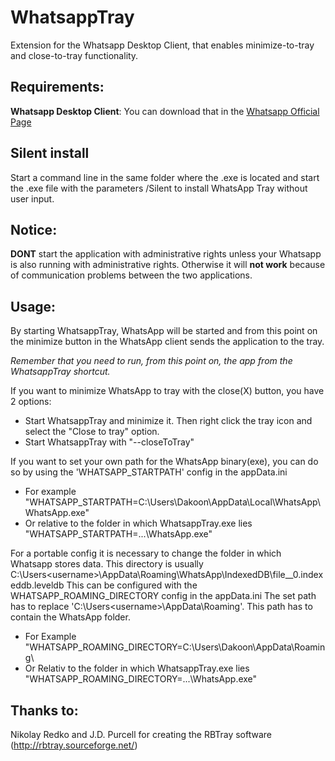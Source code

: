 # WhatsappTray
Extension for the Whatsapp Desktop Client, that enables minimize-to-tray and close-to-tray functionality.

## Requirements:
**Whatsapp Desktop Client**:
You can download that in the [Whatsapp Official Page](https://www.whatsapp.com/download/)

## Silent install
Start a command line in the same folder where the .exe is located and start the .exe file with the parameters /Silent to install WhatsApp Tray without user input.

## Notice:
**DONT** start the application with administrative rights unless your Whatsapp is also running with administrative rights.
Otherwise it will **not work** because of communication problems between the two applications.

## Usage:
By starting WhatsappTray, WhatsApp will be started and from this point on the minimize button in the WhatsApp client sends the application to the tray. 

*Remember that you need to run, from this point on, the app from the WhatsappTray shortcut.*

If you want to minimize WhatsApp to tray with the close(X) button, you have 2 options:
- Start WhatsappTray and minimize it. Then right click the tray icon and select the "Close to tray" option.
- Start WhatsappTray with "--closeToTray"

If you want to set your own path for the WhatsApp binary(exe), you can do so by using the 'WHATSAPP_STARTPATH' config in the appData.ini
- For example "WHATSAPP_STARTPATH=C:\Users\Dakoon\AppData\Local\WhatsApp\WhatsApp.exe"
- Or relative to the folder in which WhatsappTray.exe lies "WHATSAPP_STARTPATH=.\..\WhatsApp.exe"

For a portable config it is necessary to change the folder in which Whatsapp stores data.
This directory is usually C:\Users\<username>\AppData\Roaming\WhatsApp\\IndexedDB\\file__0.indexeddb.leveldb
This can be configured with the WHATSAPP_ROAMING_DIRECTORY config in the appData.ini
The set path has to replace 'C:\Users\<username>\AppData\Roaming\'. This path has to contain the WhatsApp folder.
- For Example "WHATSAPP_ROAMING_DIRECTORY=C:\Users\Dakoon\AppData\Roaming\
- Or Relativ to the folder in which WhatsappTray.exe lies "WHATSAPP_ROAMING_DIRECTORY=.\..\WhatsApp.exe"

## Thanks to:
Nikolay Redko and J.D. Purcell for creating the RBTray software (http://rbtray.sourceforge.net/)
